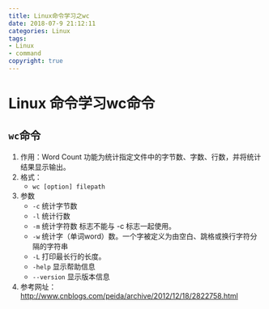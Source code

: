 ```yaml
---
title: Linux命令学习之wc
date: 2018-07-9 21:12:11
categories: Linux
tags: 
- Linux
- command
copyright: true
---
```


# Linux 命令学习wc命令

## `wc`命令 

<!--more-->

1. 作用：Word Count 功能为统计指定文件中的字节数、字数、行数，并将统计结果显示输出。 
2. 格式：
   - `wc [option] filepath`
3. 参数
   - `-c` 统计字节数
   - `-l` 统计行数
   - `-m` 统计字符数 标志不能与 -c 标志一起使用。 
   - `-w` 统计字（单词word）数。一个字被定义为由空白、跳格或换行字符分隔的字符串 
   - `-L`  打印最长行的长度。 
   - `-help` 显示帮助信息 
   - `--version` 显示版本信息 
4. 参考网址：http://www.cnblogs.com/peida/archive/2012/12/18/2822758.html

